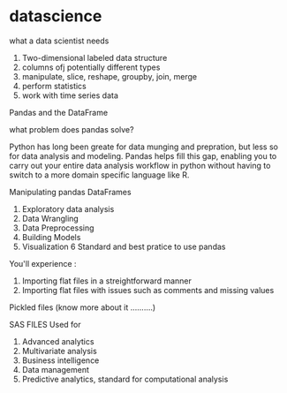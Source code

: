 # datascience
what a data scientist needs
1. Two-dimensional labeled data structure
2. columns ofj potentially different types
3. manipulate, slice, reshape, groupby, join, merge
4. perform statistics
5. work with time series data

Pandas and the DataFrame

what problem does pandas solve?

Python has long been greate for data munging and prepration, but less so for data analysis and modeling. Pandas helps fill this gap, enabling you to carry out your entire data analysis workflow in python without having to switch to a more domain specific language like R.

Manipulating pandas DataFrames

1. Exploratory data analysis
2. Data Wrangling
3. Data Preprocessing
4. Building Models
5. Visualization
6 Standard and best pratice to use pandas

You'll experience :

1. Importing flat files in a streightforward manner
2. Importing flat files with issues such as comments and missing values

Pickled files (know more about it ..........)

SAS FILES Used for
1. Advanced analytics
2. Multivariate analysis
3. Business intelligence
4. Data management
5. Predictive analytics, standard for computational analysis 

